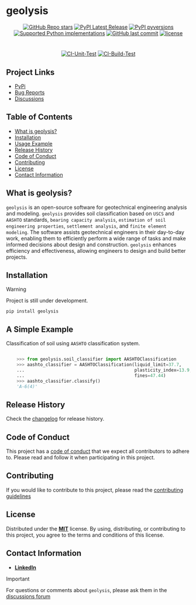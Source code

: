 [code_of_conduct_url]: https://github.com/patrickboateng/geolysis/blob/main/CODE_OF_CONDUCT.md/
[contributing_url]: https://github.com/patrickboateng/geolysis/blob/main/docs/CONTRIBUTING.md#how-to-contribute
[changelog_url]: https://github.com/patrickboateng/geolysis/blob/main/CHANGELOG.md
[license_url]: https://github.com/patrickboateng/geolysis/blob/main/LICENSE.txt

# geolysis

<div align="center">

[![GitHub Repo stars](https://img.shields.io/github/stars/patrickboateng/geolysis?style=flat-square)](https://github.com/patrickboateng/geolysis/stargazers)
[![PyPI Latest Release](https://img.shields.io/pypi/v/geolysis?style=flat-square&logo=pypi)](https://pypi.org/project/geolysis/)
[![PyPI pyversions](https://img.shields.io/pypi/pyversions/geolysis.svg?logo=python&style=flat-square)](https://pypi.python.org/pypi/geolysis/)
[![Supported Python implementations](https://img.shields.io/pypi/implementation/geolysis?logo=python&style=flat-square)](https://pypi.org/project/geolysis)
[![GitHub last commit](https://img.shields.io/github/last-commit/patrickboateng/geolysis?logo=github&style=flat-square)](https://github.com/patrickboateng/geolysis/commits)
[![license](https://img.shields.io/pypi/l/geolysis?style=flat-square)](https://opensource.org/license/mit/)

#

[![CI-Unit-Test](https://github.com/patrickboateng/geolysis/actions/workflows/unit-tests.yml/badge.svg)](https://github.com/patrickboateng/geolysis/actions/workflows/unit-tests.yml)
[![CI-Build-Test](https://github.com/patrickboateng/geolysis/actions/workflows/build.yml/badge.svg)](https://github.com/patrickboateng/geolysis/actions/workflows/build.yml)

</div>

## Project Links

<!-- - [Homepage](https://github.com/patrickboateng/geolysis) -->

<!-- - [Documentation](/docs) -->

- [PyPi](https://pypi.org/project/geolysis/)
- [Bug Reports](https://github.com/patrickboateng/geolysis/issues)
- [Discussions](https://github.com/patrickboateng/geolysis/discussions)

## Table of Contents

- [What is geolysis?](#what-is-geolysis)
- [Installation](#installation)
- [Usage Example](#a-simple-example)
- [Release History](#release-history)
- [Code of Conduct](#code-of-conduct)
- [Contributing](#contributing)
- [License](#license)
- [Contact Information](#contact-information)

## What is geolysis?

`geolysis` is an open-source software for geotechnical engineering
analysis and modeling. `geolysis` provides soil classification based
on `USCS` and `AASHTO` standards, `bearing capacity analysis`,
`estimation of soil engineering properties`, `settlement analysis`,
and `finite element modeling`. The software assists geotechnical
engineers in their day-to-day work, enabling them to efficiently
perform a wide range of tasks and make informed decisions about design
and construction. `geolysis` enhances efficiency and effectiveness,
allowing engineers to design and build better projects.

## Installation

> [!WARNING]
> Project is still under development.

```shell
pip install geolysis
```

## A Simple Example

Classification of soil using `AASHTO` classification system.

```python

    >>> from geolysis.soil_classifier import AASHTOClassification
    >>> aashto_classifier = AASHTOClassification(liquid_limit=37.7,
    ...                                          plasticity_index=13.9,
    ...                                          fines=47.44)
    >>> aashto_classifier.classify()
    'A-6(4)'

```

## Release History

Check the [changelog][changelog_url]
for release history.

## Code of Conduct

This project has a [code of conduct][code_of_conduct_url] that we
expect all contributors to adhere to. Please read and follow it
when participating in this project.

## Contributing

If you would like to contribute to this project, please read the
[contributing guidelines][contributing_url]

## License

Distributed under the [**MIT**][license_url] license. By using,
distributing, or contributing to this project, you agree to the
terms and conditions of this license.

## Contact Information

- [**LinkedIn**](https://linkedin.com/in/patrickboateng/)

> [!IMPORTANT]
> For questions or comments about `geolysis`, please ask them in the
> [discussions forum](https://github.com/patrickboateng/geolysis/discussions)
